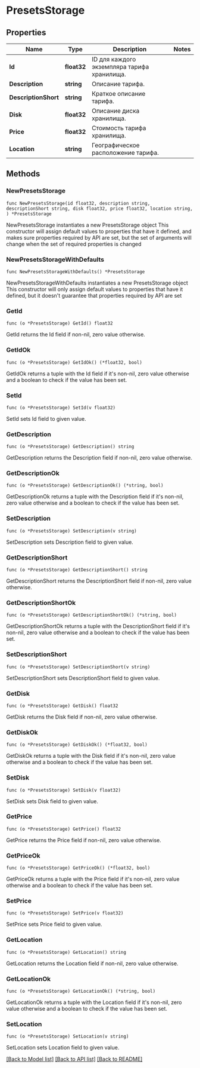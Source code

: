 # PresetsStorage

## Properties

Name | Type | Description | Notes
------------ | ------------- | ------------- | -------------
**Id** | **float32** | ID для каждого экземпляра тарифа хранилища. | 
**Description** | **string** | Описание тарифа. | 
**DescriptionShort** | **string** | Краткое описание тарифа. | 
**Disk** | **float32** | Описание диска хранилища. | 
**Price** | **float32** | Стоимость тарифа хранилища. | 
**Location** | **string** | Географическое расположение тарифа. | 

## Methods

### NewPresetsStorage

`func NewPresetsStorage(id float32, description string, descriptionShort string, disk float32, price float32, location string, ) *PresetsStorage`

NewPresetsStorage instantiates a new PresetsStorage object
This constructor will assign default values to properties that have it defined,
and makes sure properties required by API are set, but the set of arguments
will change when the set of required properties is changed

### NewPresetsStorageWithDefaults

`func NewPresetsStorageWithDefaults() *PresetsStorage`

NewPresetsStorageWithDefaults instantiates a new PresetsStorage object
This constructor will only assign default values to properties that have it defined,
but it doesn't guarantee that properties required by API are set

### GetId

`func (o *PresetsStorage) GetId() float32`

GetId returns the Id field if non-nil, zero value otherwise.

### GetIdOk

`func (o *PresetsStorage) GetIdOk() (*float32, bool)`

GetIdOk returns a tuple with the Id field if it's non-nil, zero value otherwise
and a boolean to check if the value has been set.

### SetId

`func (o *PresetsStorage) SetId(v float32)`

SetId sets Id field to given value.


### GetDescription

`func (o *PresetsStorage) GetDescription() string`

GetDescription returns the Description field if non-nil, zero value otherwise.

### GetDescriptionOk

`func (o *PresetsStorage) GetDescriptionOk() (*string, bool)`

GetDescriptionOk returns a tuple with the Description field if it's non-nil, zero value otherwise
and a boolean to check if the value has been set.

### SetDescription

`func (o *PresetsStorage) SetDescription(v string)`

SetDescription sets Description field to given value.


### GetDescriptionShort

`func (o *PresetsStorage) GetDescriptionShort() string`

GetDescriptionShort returns the DescriptionShort field if non-nil, zero value otherwise.

### GetDescriptionShortOk

`func (o *PresetsStorage) GetDescriptionShortOk() (*string, bool)`

GetDescriptionShortOk returns a tuple with the DescriptionShort field if it's non-nil, zero value otherwise
and a boolean to check if the value has been set.

### SetDescriptionShort

`func (o *PresetsStorage) SetDescriptionShort(v string)`

SetDescriptionShort sets DescriptionShort field to given value.


### GetDisk

`func (o *PresetsStorage) GetDisk() float32`

GetDisk returns the Disk field if non-nil, zero value otherwise.

### GetDiskOk

`func (o *PresetsStorage) GetDiskOk() (*float32, bool)`

GetDiskOk returns a tuple with the Disk field if it's non-nil, zero value otherwise
and a boolean to check if the value has been set.

### SetDisk

`func (o *PresetsStorage) SetDisk(v float32)`

SetDisk sets Disk field to given value.


### GetPrice

`func (o *PresetsStorage) GetPrice() float32`

GetPrice returns the Price field if non-nil, zero value otherwise.

### GetPriceOk

`func (o *PresetsStorage) GetPriceOk() (*float32, bool)`

GetPriceOk returns a tuple with the Price field if it's non-nil, zero value otherwise
and a boolean to check if the value has been set.

### SetPrice

`func (o *PresetsStorage) SetPrice(v float32)`

SetPrice sets Price field to given value.


### GetLocation

`func (o *PresetsStorage) GetLocation() string`

GetLocation returns the Location field if non-nil, zero value otherwise.

### GetLocationOk

`func (o *PresetsStorage) GetLocationOk() (*string, bool)`

GetLocationOk returns a tuple with the Location field if it's non-nil, zero value otherwise
and a boolean to check if the value has been set.

### SetLocation

`func (o *PresetsStorage) SetLocation(v string)`

SetLocation sets Location field to given value.



[[Back to Model list]](../README.md#documentation-for-models) [[Back to API list]](../README.md#documentation-for-api-endpoints) [[Back to README]](../README.md)


